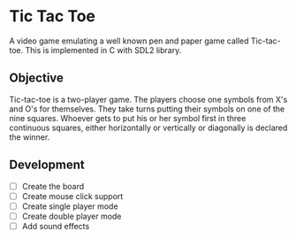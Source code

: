 # Tic Tac Toe

A video game emulating a well known pen and paper game called Tic-tac-toe. This
is implemented in C with SDL2 library.

## Objective

Tic-tac-toe is a two-player game. The players choose one symbols from X's and O's
for themselves. They take turns putting their symbols on one of the nine squares.
Whoever gets to put his or her symbol first in three continuous squares, either
horizontally or vertically or diagonally is declared the winner.

## Development

* [ ] Create the board
* [ ] Create mouse click support
* [ ] Create single player mode
* [ ] Create double player mode
* [ ] Add sound effects
